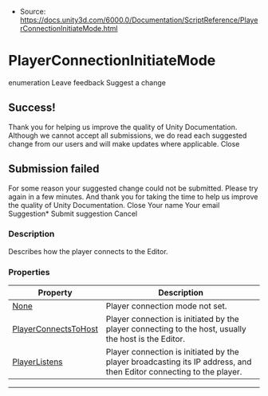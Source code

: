 * Source: https://docs.unity3d.com/6000.0/Documentation/ScriptReference/PlayerConnectionInitiateMode.html

# PlayerConnectionInitiateMode
enumeration
Leave feedback
Suggest a change
## Success!
Thank you for helping us improve the quality of Unity Documentation. Although we cannot accept all submissions, we do read each suggested change from our users and will make updates where applicable.
Close
## Submission failed
For some reason your suggested change could not be submitted. Please <a>try again</a> in a few minutes. And thank you for taking the time to help us improve the quality of Unity Documentation.
Close
Your name Your email Suggestion* Submit suggestion
Cancel
### Description
Describes how the player connects to the Editor.
### Properties
Property | Description  
---|---  
[None](https://docs.unity3d.com/6000.0/Documentation/ScriptReference/PlayerConnectionInitiateMode.None.html) | Player connection mode not set.  
[PlayerConnectsToHost](https://docs.unity3d.com/6000.0/Documentation/ScriptReference/PlayerConnectionInitiateMode.PlayerConnectsToHost.html) | Player connection is initiated by the player connecting to the host, usually the host is the Editor.  
[PlayerListens](https://docs.unity3d.com/6000.0/Documentation/ScriptReference/PlayerConnectionInitiateMode.PlayerListens.html) | Player connection is initiated by the player broadcasting its IP address, and then Editor connecting to the player.  
* * *
